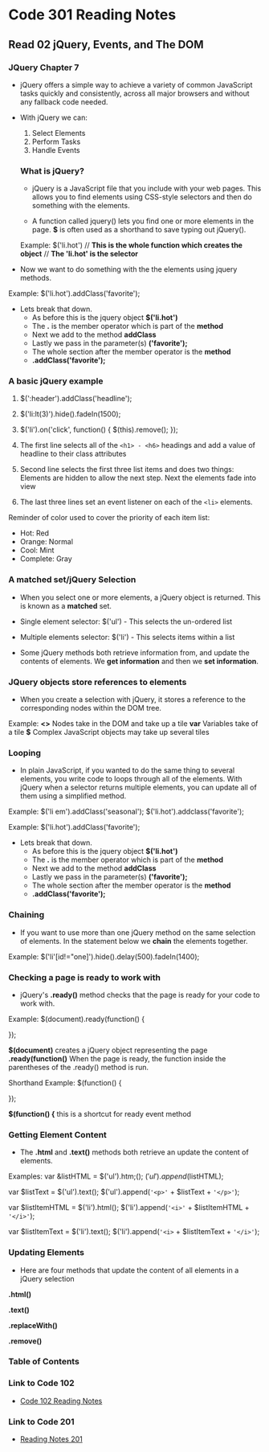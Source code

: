 # Code 301 Reading Notes

## Read 02 jQuery, Events, and The DOM

### JQuery Chapter 7
- jQuery offers a simple way to achieve a variety of common JavaScript tasks quickly and consistently, across all major browsers and without any fallback code needed.

- With jQuery we can:
  
  1. Select Elements
  2. Perform Tasks
  3. Handle Events

  ### What is jQuery?
  - jQuery is a JavaScript file that you include with your web pages. This allows you to find elements using CSS-style selectors and then do something with the elements. 

  - A function called jquery() lets you find one or more elements in the page. **$** is often used as a shorthand to save typing out jQuery().

  Example: $('li.hot') 
  // **This is the whole function which creates the object**
  // **The 'li.hot' is the selector**

- Now we want to do something with the the elements using jquery methods.

Example: $('li.hot').addClass('favorite');
- Lets break that down.
  - As before this is the jquery object **$('li.hot')**
  - The **.** is the member operator which is part of the **method**
  - Next we add to the method **addClass**
  - Lastly we pass in the parameter(s) **('favorite');**
  - The whole section after the member operator is the **method**
  - **.addClass('favorite');**

### A basic jQuery example
1. $(':header').addClass('headline');
2. $('li:lt(3)').hide().fadeIn(1500);
3. $('li').on('click', function() {
  $(this).remove();
});

1. The first line selects all of the `<h1> - <h6>` headings and add a value of headline to their class attributes
2. Second line selects the first three list items and does two things: Elements are hidden to allow the next step. Next the elements fade into view
3. The last three lines set an event listener on each of the `<li>` elements. 

Reminder of color used to cover the priority of each item list:
- Hot: Red
- Orange: Normal
- Cool: Mint
- Complete: Gray

### A matched set/jQuery Selection
- When you select one or more elements, a jQuery object is returned. This is known as a **matched** set.

- Single element selector: 
$('ul') - This selects the un-ordered list

- Multiple elements selector:
$('li') - This selects items within a list

- Some jQuery methods both retrieve information from, and update the contents of elements. We **get information** and then we **set information**.

### JQuery objects store references to elements
- When you create a selection with jQuery, it stores a reference to the corresponding nodes within the DOM tree. 

Example: 
**<>** Nodes take in the DOM and take up a tile
**var** Variables take of a tile
**$** Complex JavaScript objects may take up several tiles 

### **Looping**
- In plain JavaScript, if you wanted to do the same thing to several elements, you write code to loops through all of the elements. With jQuery when a selector returns multiple elements, you can update all of them using a simplified method.

Example:
$('li em').addClass('seasonal');
$('li.hot').addclass('favorite');

Example: $('li.hot').addClass('favorite');
- Lets break that down.
  - As before this is the jquery object **$('li.hot')**
  - The **.** is the member operator which is part of the **method**
  - Next we add to the method **addClass**
  - Lastly we pass in the parameter(s) **('favorite');**
  - The whole section after the member operator is the **method**
  - **.addClass('favorite');**

### **Chaining**
- If you want to use more than one jQuery method on the same selection of elements. In the statement below we **chain** the elements together.

Example: $('li'[id!="one]').hide().delay(500).fadeIn(1400);

### Checking a page is ready to work with
- jQuery's **.ready()** method checks that the page is ready for your code to work with.

Example: $(document).ready(function() {
  <!-- script goes here -->
});

**$(document)** creates a jQuery object representing the page
**.ready(function()** When the page is ready, the function inside the parentheses of the .ready() method is run. 

Shorthand Example: $(function() {
  <!-- script goes here -->
});

**$(function() {** this is a shortcut for ready event method

### Getting Element Content
- The **.html** and **.text()** methods both retrieve an update the content of elements.

Examples: 
var &listHTML = $('ul').htm;();
$('ul').append($listHTML);

var $listText = $('ul').text();
$('ul').append(`'<p>'` + $listText + `'</p>'`);

var $listItemHTML = $('li').html();
$('li').append(`'<i>'` + $listItemHTML + `'</i>'`);

var $listItemText = $('li').text();
$('li').append(`'<i>` + $listItemText + `'</i>'`);

### Updating Elements
- Here are four methods that update the content of all elements in a jQuery selection

**.html()**

**.text()**

**.replaceWith()**

**.remove()**

### Table of Contents

### Link to Code 102
- [Code 102 Reading Notes](https://jtaisey389.github.io/reading-notes/)

### Link to Code 201
- [Reading Notes 201](https://jtaisey389.github.io/reading-notes201.md/)